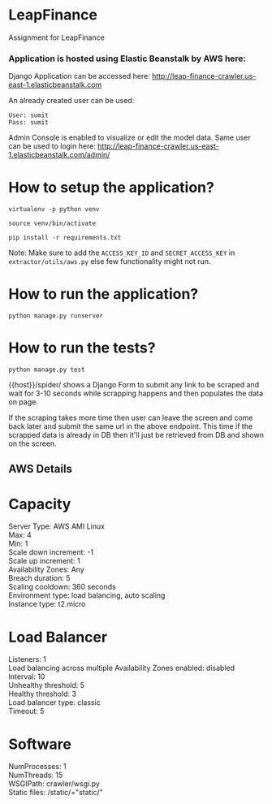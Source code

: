 # LeapFinance
Assignment for LeapFinance

### Application is hosted using Elastic Beanstalk by AWS here: 

Django Application can be accessed here: http://leap-finance-crawler.us-east-1.elasticbeanstalk.com

An already created user can be used:

`User: sumit` <br/>
`Pass: sumit`

Admin Console is enabled to visualize or edit the model data. Same user can be used to login here: http://leap-finance-crawler.us-east-1.elasticbeanstalk.com/admin/


# How to setup the application?

`virtualenv -p python venv`

`source venv/bin/activate`

`pip install -r requirements.txt`

Note: Make sure to add the `ACCESS_KEY_ID` and `SECRET_ACCESS_KEY` in `extractor/utils/aws.py` else few functionality might not run.

# How to run the application?

`python manage.py runserver`

# How to run the tests?

`python manage.py test`

{{host}}/spider/ shows a Django Form to submit any link to be scraped and wait for 3-10 seconds while scrapping happens and then populates the data on page.

If the scraping takes more time then user can leave the screen and come back later and submit the same url in the above endpoint. This time if the scrapped data is already in DB then it'll just be retrieved from DB and shown on the screen.


## AWS Details
# Capacity
Server Type: AWS AMI Linux<br/>
Max: 4<br/>
Min: 1<br/>
Scale down increment: -1<br/>
Scale up increment: 1<br/>
Availability Zones: Any<br/>
Breach duration: 5<br/>
Scaling cooldown: 360 seconds<br/>
Environment type: load balancing, auto scaling<br/>
Instance type: t2.micro<br/>

# Load Balancer

Listeners: 1<br/>
Load balancing across multiple Availability Zones enabled: disabled<br/>
Interval: 10<br/>
Unhealthy threshold: 5<br/>
Healthy threshold: 3<br/>
Load balancer type: classic<br/>
Timeout: 5<br/>

# Software

NumProcesses: 1<br/>
NumThreads: 15<br/>
WSGIPath: crawler/wsgi.py<br/>
Static files: /static/="static/"<br/>
